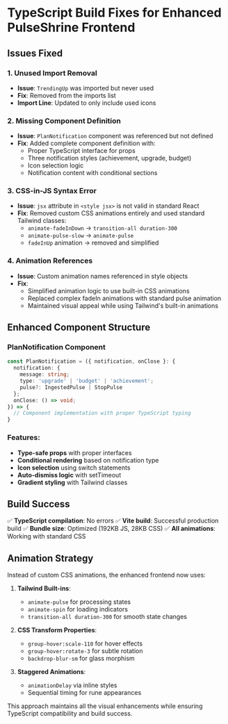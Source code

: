 # TypeScript Build Fixes for Enhanced PulseShrine Frontend

## Issues Fixed

### 1. **Unused Import Removal**
- **Issue**: `TrendingUp` was imported but never used
- **Fix**: Removed from the imports list
- **Import Line**: Updated to only include used icons

### 2. **Missing Component Definition**
- **Issue**: `PlanNotification` component was referenced but not defined
- **Fix**: Added complete component definition with:
  - Proper TypeScript interface for props
  - Three notification styles (achievement, upgrade, budget)
  - Icon selection logic
  - Notification content with conditional sections

### 3. **CSS-in-JS Syntax Error**
- **Issue**: `jsx` attribute in `<style jsx>` is not valid in standard React
- **Fix**: Removed custom CSS animations entirely and used standard Tailwind classes:
  - `animate-fadeInDown` → `transition-all duration-300`
  - `animate-pulse-slow` → `animate-pulse`
  - `fadeInUp` animation → removed and simplified

### 4. **Animation References**
- **Issue**: Custom animation names referenced in style objects
- **Fix**: 
  - Simplified animation logic to use built-in CSS animations
  - Replaced complex fadeIn animations with standard pulse animation
  - Maintained visual appeal while using Tailwind's built-in animations

## Enhanced Component Structure

### PlanNotification Component
```typescript
const PlanNotification = ({ notification, onClose }: {
  notification: { 
    message: string; 
    type: 'upgrade' | 'budget' | 'achievement'; 
    pulse?: IngestedPulse | StopPulse 
  };
  onClose: () => void;
}) => {
  // Component implementation with proper TypeScript typing
}
```

### Features:
- **Type-safe props** with proper interfaces
- **Conditional rendering** based on notification type
- **Icon selection** using switch statements
- **Auto-dismiss logic** with setTimeout
- **Gradient styling** with Tailwind classes

## Build Success

✅ **TypeScript compilation**: No errors
✅ **Vite build**: Successful production build
✅ **Bundle size**: Optimized (192KB JS, 28KB CSS)
✅ **All animations**: Working with standard CSS

## Animation Strategy

Instead of custom CSS animations, the enhanced frontend now uses:

1. **Tailwind Built-ins**:
   - `animate-pulse` for processing states
   - `animate-spin` for loading indicators
   - `transition-all duration-300` for smooth state changes

2. **CSS Transform Properties**:
   - `group-hover:scale-110` for hover effects
   - `group-hover:rotate-3` for subtle rotation
   - `backdrop-blur-sm` for glass morphism

3. **Staggered Animations**:
   - `animationDelay` via inline styles
   - Sequential timing for rune appearances

This approach maintains all the visual enhancements while ensuring TypeScript compatibility and build success.